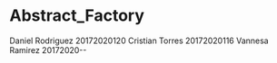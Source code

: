 # Abstract_Factory
Daniel Rodriguez 20172020120
Cristian Torres 20172020116
Vannesa Ramirez 20172020--
